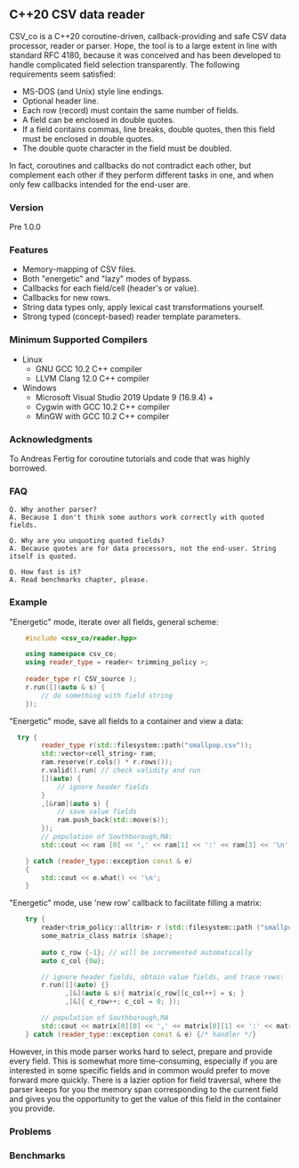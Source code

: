 ## C++20 CSV data reader

CSV_co is a C++20 coroutine-driven, callback-providing and safe CSV data processor, reader or parser. 
Hope, the tool is to a large extent in line with standard RFC 4180, because it was conceived and has been 
developed to handle complicated field selection transparently. The following requirements seem satisfied:

- MS-DOS (and Unix) style line endings.
- Optional header line.
- Each row (record) must contain the same number of fields.
- A field can be enclosed in double quotes.
- If a field contains commas, line breaks, double quotes, then this field must be enclosed in double quotes.
- The double quote character in the field must be doubled.

In fact, coroutines and callbacks do not contradict each other, but complement each other if they perform 
different tasks in one, and when only few callbacks intended for the end-user are.

### Version
Pre 1.0.0

### Features
- Memory-mapping of CSV files.
- Both "energetic" and "lazy" modes of bypass.
- Callbacks for each field/cell (header's or value).
- Callbacks for new rows.
- String data types only, apply lexical cast transformations yourself.
- Strong typed (concept-based) reader template parameters.

### Minimum Supported Compilers
- Linux
  - GNU GCC 10.2 C++ compiler
  - LLVM Clang 12.0 C++ compiler 
- Windows 
  - Microsoft Visual Studio 2019 Update 9 (16.9.4) +
  - Cygwin with GCC 10.2 C++ compiler
  - MinGW with GCC 10.2 C++ compiler

### Acknowledgments
To Andreas Fertig for coroutine tutorials and code that was highly borrowed.

### FAQ
    Q. Why another parser?
    A. Because I don't think some authors work correctly with quoted fields.

    Q. Why are you unquoting quoted fields?
    A. Because quotes are for data processors, not the end-user. String itself is quoted.

    Q. How fast is it?
    A. Read benchmarks chapter, please.

### Example
"Energetic" mode, iterate over all fields, general scheme:
```cpp
    #include <csv_co/reader.hpp>

    using namespace csv_co;
    using reader_type = reader< trimming_policy >;
    
    reader_type r( CSV_source );
    r.run([](auto & s) {
        // do something with field string
    });
```

"Energetic" mode, save all fields to a container and view a data:
```cpp
  try {
        reader_type r(std::filesystem::path("smallpop.csv"));
        std::vector<cell_string> ram;
        ram.reserve(r.cols() * r.rows());
        r.valid().run( // check validity and run
        [](auto) {
            // ignore header fields
        }
        ,[&ram](auto s) {
            // save value fields
            ram.push_back(std::move(s));
        });
        // population of Southborough,MA:
        std::cout << ram [0] << ',' << ram[1] << ':' << ram[3] << '\n';

    } catch (reader_type::exception const & e)
    {
        std::cout << e.what() << '\n';
    }
```

"Energetic" mode, use 'new row' callback to facilitate filling a matrix:
```cpp
    try {
        reader<trim_policy::alltrim> r (std::filesystem::path ("smallpop.csv"));
        some_matrix_class matrix (shape);
        
        auto c_row {-1}; // will be incremented automatically
        auto c_col {0u};

        // ignore header fields, obtain value fields, and trace rows:
        r.run([](auto) {}                                   
              ,[&](auto & s){ matrix[c_row][c_col++] = s; } 
              ,[&]{ c_row++; c_col = 0; });                 

        // population of Southborough,MA
        std::cout << matrix[0][0] << ',' << matrix[0][1] << ':' << matrix[0][3] << '\n';
    } catch (reader_type::exception const & e) {/* handler */}
```
However, in this mode parser works hard to select, prepare and provide every field. This is
somewhat more time-consuming, especially if you are interested in some specific fields and 
in common would prefer to move forward more quickly. There is a lazier option for field 
traversal, where the parser keeps for you the memory span corresponding to the current field
and gives you the opportunity to get the value of this field in the container you provide.


### Problems

### Benchmarks

